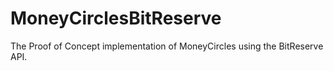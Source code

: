 # MoneyCirclesBitReserve
The Proof of Concept implementation of MoneyCircles using the BitReserve API.
